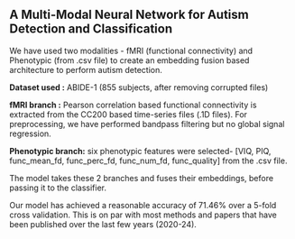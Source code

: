 ## A Multi-Modal Neural Network for Autism Detection and Classification

We have used two modalities - fMRI (functional connectivity) and Phenotypic (from .csv file) to create an embedding fusion based architecture to perform autism detection.

**Dataset used :** ABIDE-1 (855 subjects, after removing corrupted files)

**fMRI branch :** Pearson correlation based functional connectivity is extracted from the CC200 based time-series files (.1D files). For preprocessing, we have performed bandpass filtering but no global signal regression. 

**Phenotypic branch:** six phenotypic features were selected- [VIQ, PIQ, func_mean_fd, func_perc_fd, func_num_fd, func_quality] from the .csv file. 

The model takes these 2 branches and fuses their embeddings, before passing it to the classifier.

Our model has achieved a reasonable accuracy of 71.46% over a 5-fold cross validation. This is on par with most methods and papers that have been published over the last few years (2020-24).


